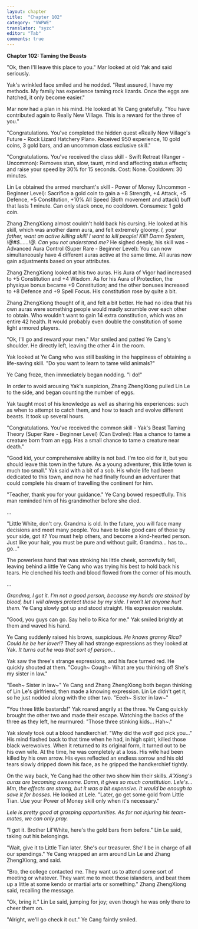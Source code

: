 ```yaml
---
layout: chapter
title:  "Chapter 102"
category: "VWPWE"
translator: "syzc"
editor: "Tab"
comments: true
---
```


**Chapter 102: Taming the Beasts**
 
"Ok, then I'll leave this place to you." Mar looked at old Yak and said seriously.
 
Yak's wrinkled face smiled and he nodded. "Rest assured, I have my methods. My family has experience taming rock lizards. Once the eggs are hatched, it only become easier."
 
Mar now had a plan in his mind. He looked at Ye Cang gratefully. "You have contributed again to Really New Village. This is a reward for the three of you."
 
"Congratulations. You've completed the hidden quest «Really New Village's Future - Rock Lizard Hatchery Plan». Received 950 experience, 10 gold coins, 3 gold bars, and an uncommon class exclusive skill."
 
"Congratulations. You've received the class skill - Swift Retreat (Ranger - Uncommon): Removes stun, slow, taunt, mind and affecting status effects; and raise your speed by 30% for 15 seconds. Cost: None. Cooldown: 30 minutes.
 
Lin Le obtained the armed merchant's skill - Power of Money (Uncommon - Beginner Level): Sacrifice a gold coin to gain a +8 Strength, +4 Attack, +5 Defence, +5 Constitution, +10% All Speed (Both movement and attack) buff that lasts 1 minute. Can only stack once, no cooldown. Consumes: 1 gold coin.
 
Zhang ZhengXiong almost couldn't hold back his cursing. He looked at his skill, which was another damn aura, and felt extremely gloomy. *I, your father, want an active killing skill! I want to kill people! Kill! Damn System, !@#$......!@. Can you not understand me?* He sighed deeply, his skill was - Advanced Aura Control (Super Rare - Beginner Level): You can now simultaneously have 4 different auras active at the same time. All auras now gain  adjustments based on your attributes.
 
Zhang ZhengXiong looked at his two auras. His Aura of Vigor had increased to +5 Constitution and +4 Wisdom. As for his Aura of Protection, the physique bonus became +9 Constitution; and the other bonuses increased to +8 Defence and +9 Spell Focus. His constitution rose by quite a bit.
 
Zhang ZhengXiong thought of it, and felt a bit better. He had no idea that his own auras were something people would madly scramble over each other to obtain. Who wouldn't want to gain 14 extra constitution, which was an entire 42 health. It would probably even double the constitution of some light armored players.
 
"Ok, I'll go and reward your men." Mar smiled and patted Ye Cang's shoulder. He directly left, leaving the other 4 in the room.
 
Yak looked at Ye Cang who was still basking in the happiness of obtaining a life-saving skill. "Do you want to learn to tame wild animals?"
 
Ye Cang froze, then immediately began nodding. "I do!"
 
In order to avoid arousing Yak's suspicion, Zhang ZhengXiong pulled Lin Le to the side, and began counting the number of eggs.
 
Yak taught most of his knowledge as well as sharing his experiences: such as when to attempt to catch them, and how to teach and evolve different beasts. It took up several hours.
 
"Congratulations. You've received the common skill - Yak's Beast Taming Theory (Super Rare - Beginner Level) (Can Evolve): Has a chance to tame a creature born from an egg. Has a small chance to tame a creature near death."
 
"Good kid, your comprehensive ability is not bad. I'm too old for it, but you should leave this town in the future. As a young adventurer, this little town is much too small." Yak said with a bit of a sob. His whole life had been dedicated to this town, and now he had finally found an adventurer that could complete his dream of travelling the continent for him. 
 
"Teacher, thank you for your guidance." Ye Cang bowed respectfully. This man reminded him of his grandmother before she died.
 
...
 
"Little White, don't cry. Grandma is old. In the future, you will face many decisions and meet many people. You have to take good care of those by your side, got it? You must help others, and become a kind-hearted person. Just like your hair, you must be pure and without guilt. Grandma... has to... go..."
 
The powerless hand that was stroking his little cheek, sorrowfully fell, leaving behind a little Ye Cang who was trying his best to hold back his tears. He clenched his teeth and blood flowed from the corner of his mouth.
 
...
 
*Grandma, I got it. I'm not a good person, because my hands are stained by blood, but I will always protect those by my side. I won't let anyone hurt them.* Ye Cang slowly got up and stood straight. His expression resolute.
 
"Good, you guys can go. Say hello to Rica for me." Yak smiled brightly at them and waved his hand.
 
Ye Cang suddenly raised his brows, suspicious. *He knows granny Rica? Could he be her lover!?* They all had strange expressions as they looked at Yak. *It turns out he was that sort of person...* 
 
Yak saw the three's strange expressions, and his face turned red. He quickly shouted at them. "Cough~ Cough~ What are you thinking of! She's my sister in law." 
 
"Eeeh~ Sister in law~" Ye Cang and Zhang ZhengXiong both began thinking of Lin Le's girlfriend, then made a knowing expression. Lin Le didn't get it, so he just nodded along with the other two. "Eeeh~ Sister in law~"
 
"You three little bastards!" Yak roared angrily at the three. Ye Cang quickly brought the other two and made their escape. Watching the backs of the three as they left, he murmured: "Those three stinking kids... Hah~."
 
Yak slowly took out a blood handkerchief. "Why did the wolf god pick you..." His mind flashed back to that time when he had, in high spirit, killed those black werewolves. When it returned to its original form, it turned out to be his own wife. At the time, he was completely at a loss. His wife had been killed by his own arrow. His eyes reflected an endless sorrow and his old tears slowly dripped down his face, as he gripped the handkerchief tightly.
 
On the way back, Ye Cang had the other two show him their skills. *A'Xiong's auras are becoming awesome. Damn, it gives so much constitution. Lele's... Mm, the effects are strong, but it was a bit expensive. It would be enough to save it for bosses.* He looked at Lele. "Later, go get some gold from Little Tian. Use your Power of Money skill only when it's necessary."
 
*Lele is pretty good at grasping opportunities. As for not injuring his team-mates, we can only pray.*
 
"I got it. Brother Lil'White, here's the gold bars from before." Lin Le said, taking out his belongings.
 
"Wait, give it to Little Tian later. She's our treasurer. She'll be in charge of all our spendings." Ye Cang wrapped an arm around Lin Le and Zhang ZhengXiong, and said.
 
"Bro, the college contacted me. They want us to attend some sort of meeting or whatever. They want me to meet those islanders, and beat them up a little at some kendo or martial arts or something." Zhang ZhengXiong said, recalling the message.
 
"Ok, bring it." Lin Le said, jumping for joy; even though he was only there to cheer them on.
 
"Alright, we'll go check it out." Ye Cang faintly smiled. 
